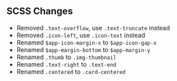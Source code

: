 ## SCSS Changes

- Removed `.text-overflow`, use `.text-truncate` instead
- Removed `.icon-left`, use `.icon-text` instead
- Renamed `$app-icon-margin-x` to `$app-icon-gap-x`
- Renamed `$app-margin-bottom` to `$app-margin-y`
- Renamed `.thumb` to `.img-thumbnail`
- Renamed `.text-right` to `.text-end`
- Renamed `.centered` to `.card-centered`
